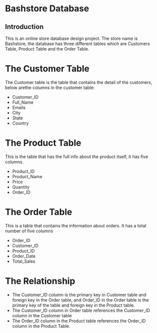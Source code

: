 # Bashstore Database

## Introduction
This is an online store database design project. The store name is Bashstore, the database has three different tables which are Customers Table, Product Table and the Order Table.

# The Customer Table
The Customer table is the table that contains the detail of the customers, below arethe columns in the customer table:
* Customer_ID
* Full_Name
* Emails
* City
* State
* Country

# The Product Table
This is the table that has the full info about the product itself, it has five columns.
* Product_ID
* Product_Name
* Price
* Quantity
* Order_ID

# The Order Table
This is a table that contains the information about orders. It has a total number of five columns
* Order_ID
* Customer_ID
* Product_ID
* Order_Date
* Total_Sales

# The Relationship 
* The Customer_ID column is the primary key in Customer table and foreign key in the Order table, and Order_ID in the Order table is the primary key of the table and foreign key in the Product table.
* The Customer_ID column in Order table references the Customer_ID column in the Customer table
* The Order_ID column in the Product table references the Order_ID column in the Product Table.






